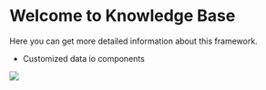 # Welcome to Knowledge Base
Here you can get more detailed information about this framework.
- Customized data io components
<a href="自定义io组件的文档uri">
 <img src = "自定义io组件的卡片uri"/>
</a>

[//]: # (- Data Tear algorithm component library)

[//]: # (<a href="调用算法库卡片的文档uri">)

[//]: # ( <img src = "调用算法库卡片的uri"/>)

[//]: # (</a>)
